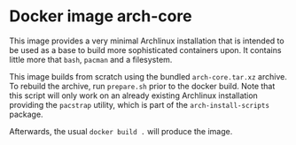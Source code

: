 Docker image arch-core
======================

This image provides a very minimal Archlinux installation
that is intended to be used as a base to build more sophisticated containers upon.
It contains little more that `bash`, `pacman` and a filesystem.

This image builds from scratch using the bundled `arch-core.tar.xz` archive.
To rebuild the archive, run `prepare.sh` prior to the docker build.
Note that this script will only work on an already existing Archlinux installation
providing the `pacstrap` utility, which is part of the `arch-install-scripts` package.

Afterwards, the usual ```docker build .``` will produce the image.
